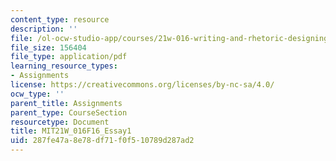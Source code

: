 ```yaml
---
content_type: resource
description: ''
file: /ol-ocw-studio-app/courses/21w-016-writing-and-rhetoric-designing-meaning-fall-2016/287fe47a8e78df71f0f510789d287ad2_MIT21W_016F16_Essay1.pdf
file_size: 156404
file_type: application/pdf
learning_resource_types:
- Assignments
license: https://creativecommons.org/licenses/by-nc-sa/4.0/
ocw_type: ''
parent_title: Assignments
parent_type: CourseSection
resourcetype: Document
title: MIT21W_016F16_Essay1
uid: 287fe47a-8e78-df71-f0f5-10789d287ad2
---
```

